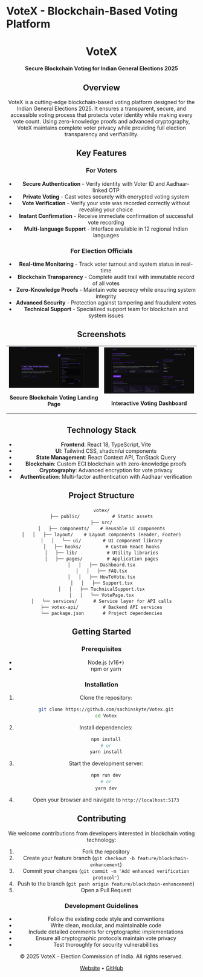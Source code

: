 # VoteX - Blockchain-Based Voting Platform

<div align="center">
  <h1>VoteX</h1>
  <p><strong>Secure Blockchain Voting for Indian General Elections 2025</strong></p>
  
 
## Overview

VoteX is a cutting-edge blockchain-based voting platform designed for the Indian General Elections 2025. It ensures a transparent, secure, and accessible voting process that protects voter identity while making every vote count. Using zero-knowledge proofs and advanced cryptography, VoteX maintains complete voter privacy while providing full election transparency and verifiability.

## Key Features

### For Voters
- **Secure Authentication** - Verify identity with Voter ID and Aadhaar-linked OTP
- **Private Voting** - Cast votes securely with encrypted voting system
- **Vote Verification** - Verify your vote was recorded correctly without revealing your choice
- **Instant Confirmation** - Receive immediate confirmation of successful vote recording
- **Multi-language Support** - Interface available in 12 regional Indian languages

### For Election Officials
- **Real-time Monitoring** - Track voter turnout and system status in real-time
- **Blockchain Transparency** - Complete audit trail with immutable record of all votes
- **Zero-Knowledge Proofs** - Maintain vote secrecy while ensuring system integrity 
- **Advanced Security** - Protection against tampering and fraudulent votes
- **Technical Support** - Specialized support team for blockchain and system issues

## Screenshots

<div align="center">
  <table>
    <tr>
      <td width="50%">
        <img src="public/landingpage.png" alt="VoteX Landing Page" width="100%">
        <p align="center"><strong>Secure Blockchain Voting Landing Page</strong></p>
      </td>
      <td width="50%">
        <img src="public/dashboard.png" alt="VoteX Dashboard" width="100%">
        <p align="center"><strong>Interactive Voting Dashboard</strong></p>
      </td>
    </tr>
  </table>
</div>

## Technology Stack

- **Frontend**: React 18, TypeScript, Vite
- **UI**: Tailwind CSS, shadcn/ui components
- **State Management**: React Context API, TanStack Query
- **Blockchain**: Custom ECI blockchain with zero-knowledge proofs
- **Cryptography**: Advanced encryption for vote privacy
- **Authentication**: Multi-factor authentication with Aadhaar verification

## Project Structure

```
votex/
├── public/            # Static assets
├── src/
│   ├── components/    # Reusable UI components
│   │   ├── layout/    # Layout components (Header, Footer)
│   │   └── ui/        # UI component library
│   ├── hooks/         # Custom React hooks
│   ├── lib/           # Utility libraries
│   ├── pages/         # Application pages
│   │   ├── Dashboard.tsx
│   │   ├── FAQ.tsx
│   │   ├── HowToVote.tsx
│   │   ├── Support.tsx
│   │   ├── TechnicalSupport.tsx
│   │   └── VotePage.tsx
│   └── services/      # Service layer for API calls
├── votex-api/         # Backend API services
└── package.json       # Project dependencies
```

## Getting Started

### Prerequisites

- Node.js (v16+)
- npm or yarn

### Installation

1. Clone the repository:
   ```bash
   git clone https://github.com/sachinskyte/Votex.git
   cd Votex
   ```

2. Install dependencies:
   ```bash
   npm install
   # or
   yarn install
   ```

3. Start the development server:
   ```bash
   npm run dev
   # or
   yarn dev
   ```

4. Open your browser and navigate to `http://localhost:5173`

## Contributing

We welcome contributions from developers interested in blockchain voting technology:

1. Fork the repository
2. Create your feature branch (`git checkout -b feature/blockchain-enhancement`)
3. Commit your changes (`git commit -m 'Add enhanced verification protocol'`)
4. Push to the branch (`git push origin feature/blockchain-enhancement`)
5. Open a Pull Request

### Development Guidelines

- Follow the existing code style and conventions
- Write clean, modular, and maintainable code
- Include detailed comments for cryptographic implementations
- Ensure all cryptographic protocols maintain vote privacy
- Test thoroughly for security vulnerabilities

<div align="center">
  <p>© 2025 VoteX - Election Commission of India. All rights reserved.</p>
  <p>
    <a href="https://votex-eci.vercel.app">Website</a> •
    <a href="https://github.com/sachinskyte/Votex">GitHub</a>
  </p>
</div>
